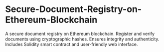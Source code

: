 # Secure-Document-Registry-on-Ethereum-Blockchain
A secure document registry on Ethereum blockchain. Register and verify documents using cryptographic hashes. Ensures integrity and authenticity. Includes Solidity smart contract and user-friendly web interface.
